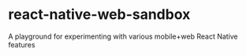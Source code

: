 # react-native-web-sandbox
A playground for experimenting with various mobile+web React Native features

